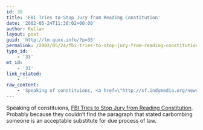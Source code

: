 ```yaml
---
id: 35
title: 'FBI Tries to Stop Jury from Reading Constitution'
date: '2002-05-24T11:30:02+00:00'
author: Kellan
layout: post
guid: 'http://lm.quxx.info/?p=35'
permalink: /2002/05/24/fbi-tries-to-stop-jury-from-reading-constitution/
typo_id:
    - '33'
mt_id:
    - '31'
link_related:
    - ''
raw_content:
    - 'Speaking of constituions, <a href=\"http://sf.indymedia.org/news/2002/05/128617.php\">FBI Tries to Stop Jury from Reading Constitution</a>.  Probably because they couldn\''t find the paragraph that stated carbombing someone is an acceptable substitute for due process of law.'
---
```


Speaking of constituions, [FBI Tries to Stop Jury from Reading Constitution](http://sf.indymedia.org/news/2002/05/128617.php). Probably because they couldn’t find the paragraph that stated carbombing someone is an acceptable substitute for due process of law.